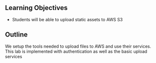 ## Learning Objectives

- Students will be able to upload static assets to AWS S3

## Outline

We setup the tools needed to upload files to AWS and use their services. This lab is implemented with authentication as well as the basic upload services
